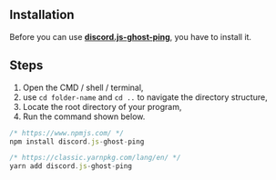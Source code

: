 ## Installation
Before you can use [**discord.js-ghost-ping**](https://www.npmjs.com/package/discord.js-ghost-ping), you have to install it. 

## Steps

1. Open the CMD / shell / terminal,
2. use `cd folder-name` and `cd ..` to navigate the directory structure,
3. Locate the root directory of your program,
4. Run the command shown below.

```js
/* https://www.npmjs.com/ */
npm install discord.js-ghost-ping

/* https://classic.yarnpkg.com/lang/en/ */
yarn add discord.js-ghost-ping
```